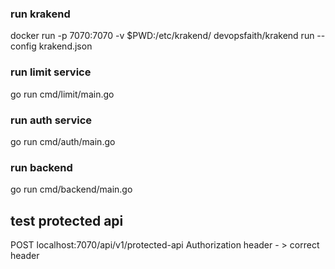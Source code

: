 ### run krakend
docker run -p 7070:7070 -v $PWD:/etc/krakend/ devopsfaith/krakend run --config krakend.json

### run limit service
go run cmd/limit/main.go

### run auth service
go run cmd/auth/main.go

### run backend
go run cmd/backend/main.go

## test protected api
POST localhost:7070/api/v1/protected-api
Authorization header - > correct header
